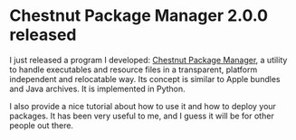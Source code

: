 Chestnut Package Manager 2.0.0 released
=======================================

I just released a program I developed: [Chestnut Package
Manager](http://chestnut.sourceforge.net/), a utility to handle
executables and resource files in a transparent, platform independent
and relocatable way. Its concept is similar to Apple bundles and Java
archives. It is implemented in Python.

I also provide a nice tutorial about how to use it and how to deploy
your packages. It has been very useful to me, and I guess it will be for
other people out there.
